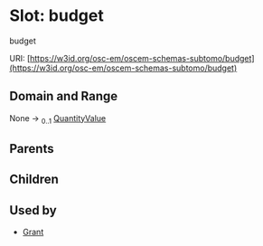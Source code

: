 
# Slot: budget

budget

URI: [https://w3id.org/osc-em/oscem-schemas-subtomo/budget](https://w3id.org/osc-em/oscem-schemas-subtomo/budget)


## Domain and Range

None &#8594;  <sub>0..1</sub> [QuantityValue](QuantityValue.md)

## Parents


## Children


## Used by

 * [Grant](Grant.md)
